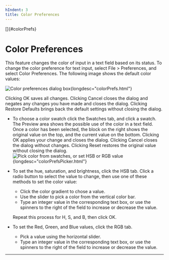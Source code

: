 ```yaml
---
hIndent: 3
title: Color Preferences
---
```


[]{#colorPrefs}

# Color Preferences

This feature changes the color of input in a text field based on its status. To change the color
preference for text input, select File \> Preferences, and select Color Preferences. The following
image shows the default color values:

![Color preferences dialog box](../../images/colorPrefs.gif){longdesc="colorPrefs.html"}

Clicking OK saves all changes. Clicking Cancel closes the dialog and negates any changes you have
made and closes the dialog. Clicking Restore Defaults brings back the default settings without
closing the dialog.

-   To choose a color swatch click the Swatches tab, and click a swatch. The Preview area shows the
    possible use of the color in a text field. Once a color has been selected, the block on the
    right shows the original value on the top, and the current value on the bottom. Clicking OK
    applies your change and closes the dialog. Clicking Cancel closes the dialog without changes.
    Clicking Reset restores the original value without closing the dialog.\
    ![Pick color from swatches, or set HSB or RGB
    value](../../images/colorPrefsPicker.gif){longdesc="colorPrefsPicker.html"}
-   To set the hue, saturation, and brightness, click the HSB tab. Click a radio button to select
    the value to change, then use one of these methods to set the color value:
    -   Click the color gradient to chose a value.
    -   Use the slider to pick a color from the vertical color bar.
    -   Type an integer value in the corresponding text box, or use the spinners to the right of the
        field to increase or decrease the value.

    Repeat this process for H, S, and B, then click OK.
-   To set the Red, Green, and Blue values, click the RGB tab.
    -   Pick a value using the horizontal slider.
    -   Type an integer value in the corresponding text box, or use the spinners to the right of the
        field to increase or decrease the value.

----------------------------------------------------------------------------------------------------

